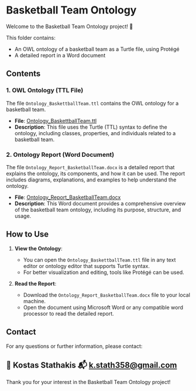 # Basketball Team Ontology

Welcome to the Basketball Team Ontology project! 🏀

This folder contains:
- An OWL ontology of a basketball team as a Turtle file, using Protégé
- A detailed report in a Word document

## Contents

### 1. OWL Ontology (TTL File)

The file `Ontology_BaskettballTeam.ttl` contains the OWL ontology for a basketball team. 

- **File**: [Ontology_BaskettballTeam.ttl](Knowledge%20Management/Ontology_BaskettballTeam.ttl)
- **Description**: This file uses the Turtle (TTL) syntax to define the ontology, including classes, properties, and individuals related to a basketball team. 

### 2. Ontology Report (Word Document)

The file `Ontology_Report_BasketballTeam.docx` is a detailed report that explains the ontology, its components, and how it can be used. The report includes diagrams, explanations, and examples to help understand the ontology.

- **File**: [Ontology_Report_BasketballTeam.docx](Knowledge%20Management/Ontology_Report_BasketballTeam.docx)
- **Description**: This Word document provides a comprehensive overview of the basketball team ontology, including its purpose, structure, and usage. 

## How to Use

1. **View the Ontology**:
   - You can open the `Ontology_BaskettballTeam.ttl` file in any text editor or ontology editor that supports Turtle syntax.
   - For better visualization and editing, tools like Protégé can be used.

2. **Read the Report**:
   - Download the `Ontology_Report_BasketballTeam.docx` file to your local machine.
   - Open the document using Microsoft Word or any compatible word processor to read the detailed report.

## Contact

For any questions or further information, please contact:

👤 Kostas Stathakis
📬 k.stath358@gmail.com
---

Thank you for your interest in the Basketball Team Ontology project! 
